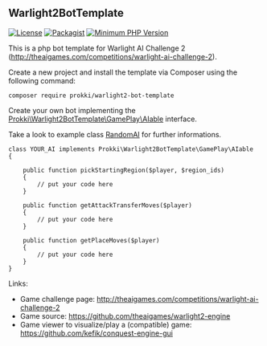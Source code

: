 ## Warlight2BotTemplate

[![License](https://img.shields.io/badge/License-MIT-blue.svg?style=flat)](https://github.com/prokki/warlight2-bot/blob/master/LICENSE)
[![Packagist](https://img.shields.io/badge/Packagist-0.0.1-blue.svg?style=flat)](https://packagist.org/packages/prokki/warlight2-bot-template)
[![Minimum PHP Version](https://img.shields.io/badge/PHP-%3E%3D5.6.13-8892BF.svg)](https://php.net/)

This is a php bot template for Warlight AI Challenge 2 (http://theaigames.com/competitions/warlight-ai-challenge-2). 

Create a new project and install the template via Composer using the following command:

    composer require prokki/warlight2-bot-template
    
Create your own bot implementing the [Prokki\Warlight2BotTemplate\GamePlay\AIable](https://github.com/prokki/warlight2-bot-template/blob/master/src/GamePlay/AIable.php) interface.

Take a look to example class [RandomAI](https://github.com/prokki/warlight2-bot-template/blob/master/src/GamePlay/RandomAI.php) for further informations.

    class YOUR_AI implements Prokki\Warlight2BotTemplate\GamePlay\AIable
    {
    
        public function pickStartingRegion($player, $region_ids)
        {
            // put your code here
        }
        
        public function getAttackTransferMoves($player)
        {
            // put your code here
        }

        public function getPlaceMoves($player)
        {
            // put your code here
        }
    }

Links:
- Game challenge page: http://theaigames.com/competitions/warlight-ai-challenge-2
- Game source: https://github.com/theaigames/warlight2-engine
- Game viewer to visualize/play a (compatible) game: https://github.com/kefik/conquest-engine-gui
